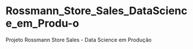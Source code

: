 # Rossmann_Store_Sales_DataScience_em_Produ-o
Projeto Rossmann Store Sales - Data Science em Produção
